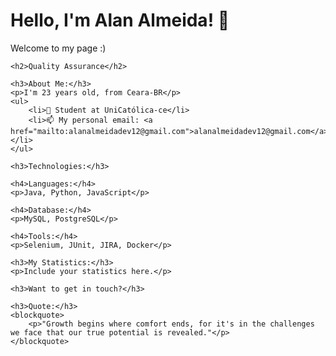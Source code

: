 <!DOCTYPE html>
<html lang="en">
<head>
    <meta charset="UTF-8">
    <meta name="viewport" content="width=device-width, initial-scale=1.0">
    <title>Alan Almeida</title>
</head>
<body>
    <h1>Hello, I'm Alan Almeida! 👋</h1>
    <p>Welcome to my page :)</p>

    <h2>Quality Assurance</h2>

    <h3>About Me:</h3>
    <p>I'm 23 years old, from Ceara-BR</p>
    <ul>
        <li>🚀 Student at UniCatólica-ce</li>
        <li>📫 My personal email: <a href="mailto:alanalmeidadev12@gmail.com">alanalmeidadev12@gmail.com</a></li>
    </ul>

    <h3>Technologies:</h3>

    <h4>Languages:</h4>
    <p>Java, Python, JavaScript</p>

    <h4>Database:</h4>
    <p>MySQL, PostgreSQL</p>

    <h4>Tools:</h4>
    <p>Selenium, JUnit, JIRA, Docker</p>

    <h3>My Statistics:</h3>
    <p>Include your statistics here.</p>

    <h3>Want to get in touch?</h3>

    <h3>Quote:</h3>
    <blockquote>
        <p>"Growth begins where comfort ends, for it's in the challenges we face that our true potential is revealed."</p>
    </blockquote>
</body>
</html>
